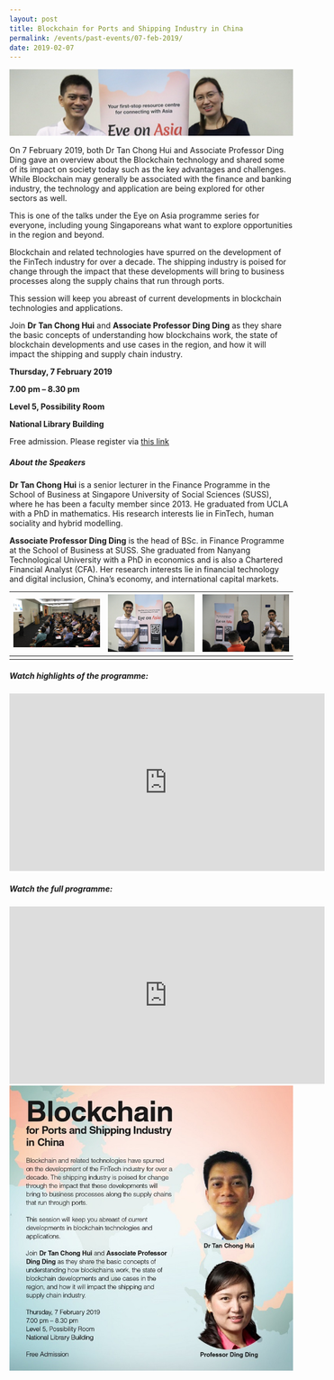 ```yaml
---
layout: post
title: Blockchain for Ports and Shipping Industry in China
permalink: /events/past-events/07-feb-2019/
date: 2019-02-07
---
```


<img src="\images\past-events\07-Feb-2019\banner.jpg" alt="07-Feb-2019 banner" style="width:800px;" />

On 7 February 2019, both Dr Tan Chong Hui and Associate Professor Ding Ding gave an overview about the Blockchain technology and shared some of its impact on society today such as the key advantages and challenges. While Blockchain may generally be associated with the finance and banking industry, the technology and application are being explored for other sectors as well.

This is one of the talks under the Eye on Asia programme series for everyone, including young Singaporeans what want to explore opportunities in the region and beyond.

Blockchain and related technologies have spurred on the development of the FinTech industry for over a decade. The shipping industry is poised for change through the impact that these developments will bring to business processes along the supply chains that run through ports.

This session will keep you abreast of current developments in blockchain technologies and applications.

Join **Dr Tan Chong Hui** and **Associate Professor Ding Ding** as they share the basic concepts of understanding how blockchains work, the state of blockchain developments and use cases in the region, and how it will impact the shipping and supply chain industry.

**Thursday, 7 February 2019**

**7.00 pm – 8.30 pm**

**Level 5, Possibility Room**

**National Library Building**

Free admission. Please register via [this link](https://bit.ly/2SVvHuu)

##### **About the Speakers**

**Dr Tan Chong Hui** is a senior lecturer in the Finance Programme in the School of Business at Singapore University of Social Sciences (SUSS), where he has been a faculty member since 2013. He graduated from UCLA with a PhD in mathematics. His research interests lie in FinTech, human sociality and hybrid modelling.

**Associate Professor Ding Ding** is the head of BSc. in Finance Programme at the School of Business at SUSS. She graduated from Nanyang Technological University with a PhD in economics and is also a Chartered Financial Analyst (CFA). Her research interests lie in financial technology and digital inclusion, China’s economy, and international capital markets.

| <a href="\images\past-events\07-Feb-2019\image-1.jpg"><img src="\images\past-events\07-Feb-2019\image-1.jpg" style="width:250px;" /></a> | <a href="\images\past-events\07-Feb-2019\image-2.jpg"><img src="\images\past-events\07-Feb-2019\image-2.jpg" style="width:250px;" /></a> | <a href="\images\past-events\07-Feb-2019\image-3.jpg"><img src="\images\past-events\07-Feb-2019\image-3.jpg" style="width:250px;" /></a> |
| ------------------------------------------------------------ | ------------------------------------------------------------ | ------------------------------------------------------------ |
|                                                              |                                                              |                                                              |

#####  **Watch highlights of the programme:** 

<div class="bp-youtube">
<iframe width="560" height="315" src="https://www.youtube.com/embed/_P3EhXMZId0" frameborder="0" allow="accelerometer; autoplay; encrypted-media; gyroscope; picture-in-picture" allowfullscreen></iframe>
</div>

##### **Watch the full programme:**

<div class="bp-youtube">
<iframe width="560" height="315" src="https://www.youtube.com/embed/9mUaS0HcM0I" frameborder="0" allow="accelerometer; autoplay; encrypted-media; gyroscope; picture-in-picture" allowfullscreen></iframe>
</div>

<img src="\images\past-events\07-Feb-2019\edm.jpg" style="width:650px;" />

